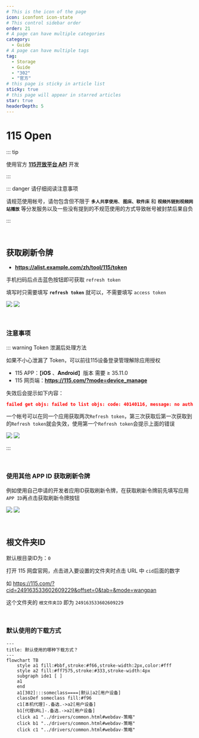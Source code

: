 ```yaml
---
# This is the icon of the page
icon: iconfont icon-state
# This control sidebar order
order: 21
# A page can have multiple categories
category:
  - Guide
# A page can have multiple tags
tag:
  - Storage
  - Guide
  - "302"
  - "官方"
# this page is sticky in article list
sticky: true
# this page will appear in starred articles
star: true
headerDepth: 5
---
```


# 115 Open

::: tip

使用官方  [**115开放平台 API**](https://open.115.com) 开发

:::

::: danger 请仔细阅读注意事项

请规范使用帐号，请勿包含但不限于 **`多人共享使用`**、**`图床、软件床`** 和 **`视频外链到视频网站播放`** 等分发服务以及一些没有提到的不规范使用的方式导致帐号被封禁后果自负

:::

<br/>



## **获取刷新令牌**

- **https://alist.example.com/zh/tool/115/token**

手机扫码后点击蓝色按钮即可获取 `refresh token`

填写时只需要填写 **`refresh token`** 就可以，不需要填写 `access token`

![](/img/drivers/115/115_b.png#light)
![](/img/drivers/115/115_h.png#dark)

<br/>



### **注意事项**

::: warning Token 泄漏后处理方法

如果不小心泄漏了 Token，可以前往115设备登录管理解除应用授权

- 115 APP：【**iOS** 、**Android**】版本 需要 ≥ 35.11.0
- 115 网页端：**https://115.com/?mode=device_manage**

失效后会提示如下内容：

```json
failed get objs: failed to list objs: code: 40140116, message: no auth
```

一个帐号可以在同一个应用获取两次`Refresh token`，第三次获取后第一次获取到的`Refresh token`就会失效，使用第一个`Refresh token`会提示上面的错误

![](/img/drivers/115/115_auth_b.png#light)
![](/img/drivers/115/115_auth_h.png#dark)

:::



<br/>

### **使用其他 APP ID 获取刷新令牌**

例如使用自己申请的开发者应用ID获取刷新令牌，在获取刷新令牌前先填写应用`APP ID`再点击获取刷新令牌按钮

![](/img/drivers/115/115_b_t.png#light)
![](/img/drivers/115/115_h_t.png#dark)



<br/>



## **根文件夹ID**

默认根目录ID为：`0`

打开 115 网盘官网，点击进入要设置的文件夹时点击 URL 中 `cid`后面的数字

如 <https://115.com/?cid=249163533602609229&offset=0&tab=&mode=wangpan>

这个文件夹的 `根文件夹ID` 即为 `249163533602609229`

<br/>



### **默认使用的下载方式**

```mermaid
---
title: 默认使用的哪种下载方式？
---
flowchart TB
    style a1 fill:#bbf,stroke:#f66,stroke-width:2px,color:#fff
    style a2 fill:#ff7575,stroke:#333,stroke-width:4px
    subgraph ide1 [ ]
    a1
    end
    a1[302]:::someclass====|默认|a2[用户设备]
    classDef someclass fill:#f96
    c1[本机代理]-.备选.->a2[用户设备]
    b1[代理URL]-.备选.->a2[用户设备]
    click a1 "../drivers/common.html#webdav-策略"
    click b1 "../drivers/common.html#webdav-策略"
    click c1 "../drivers/common.html#webdav-策略"
```
